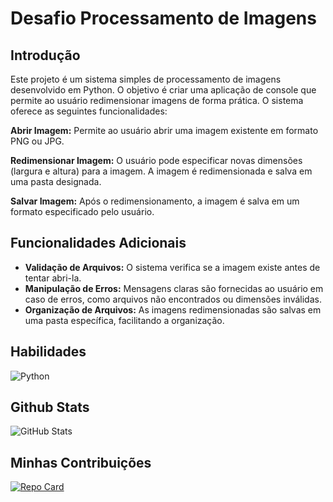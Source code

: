 # Desafio Processamento de Imagens

## Introdução
Este projeto é um sistema simples de processamento de imagens desenvolvido em Python. O objetivo é criar uma aplicação de console que permite ao usuário redimensionar imagens de forma prática. O sistema oferece as seguintes funcionalidades:

**Abrir Imagem:** Permite ao usuário abrir uma imagem existente em formato PNG ou JPG.

**Redimensionar Imagem:** O usuário pode especificar novas dimensões (largura e altura) para a imagem. A imagem é redimensionada e salva em uma pasta designada.

**Salvar Imagem:** Após o redimensionamento, a imagem é salva em um formato especificado pelo usuário.

## Funcionalidades Adicionais
- **Validação de Arquivos:** O sistema verifica se a imagem existe antes de tentar abri-la.
- **Manipulação de Erros:** Mensagens claras são fornecidas ao usuário em caso de erros, como arquivos não encontrados ou dimensões inválidas.
- **Organização de Arquivos:** As imagens redimensionadas são salvas em uma pasta específica, facilitando a organização.

## Habilidades
![Python](https://img.shields.io/badge/Python-3776AB?style=for-the-badge&logo=python&logoColor=white)

## Github Stats
![GitHub Stats](https://github-readme-stats.vercel.app/api?username=jdarlyson&theme=transparent&bg_color=000&border_color=30A3DC&show_icons=true&icon_color=30A3DC&title_color=E94D5F&text_color=FFF)

## Minhas Contribuições
[![Repo Card](https://github-readme-stats.vercel.app/api/pin/?username=Jdarlyson&repo=Engenharia-de-dados-DIO&bg_color=000&border_color=30A3DC&show_icons=true&icon_color=30A3DC&title_color=E94D5F&text_color=FFF)](https://github.com/Jdarlyson/Engenharia-de-dados-DIO)
